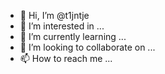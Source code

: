 - 👋 Hi, I’m @t1jntje
- 👀 I’m interested in ...
- 🌱 I’m currently learning ...
- 💞️ I’m looking to collaborate on ...
- 📫 How to reach me ...

<!---
t1jntje/t1jntje is a ✨ special ✨ repository because its `README.md` (this file) appears on your GitHub profile.
You can click the Preview link to take a look at your changes.
--->
